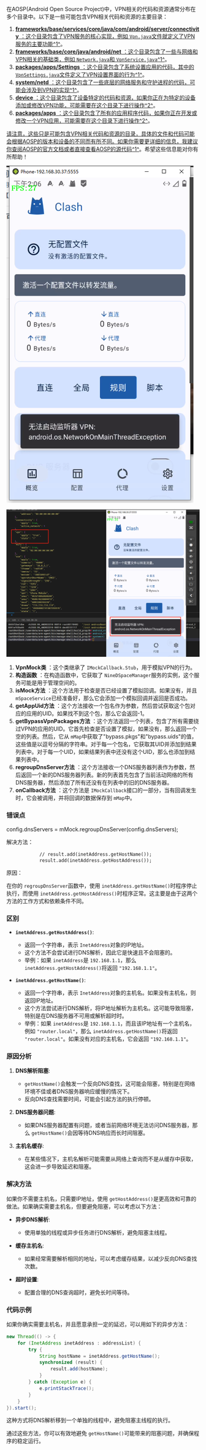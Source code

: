 在AOSP(Android Open Source Project)中，VPN相关的代码和资源通常分布在多个目录中。以下是一些可能包含VPN相关代码和资源的主要目录：

1. [ **frameworks/base/services/core/java/com/android/server/connectivity** ：这个目录包含了VPN服务的核心实现，例如 `Vpn.java`文件就定义了VPN服务的主要功能](https://developer.android.com/develop/connectivity/vpn)[^1^](https://developer.android.com/develop/connectivity/vpn)。
2. [ **frameworks/base/core/java/android/net** ：这个目录包含了一些与网络和VPN相关的基础类，例如 `Network.java`和 `VpnService.java`](https://developer.android.com/develop/connectivity/vpn)[^1^](https://developer.android.com/develop/connectivity/vpn)。
3. [ **packages/apps/Settings** ：这个目录包含了系统设置应用的代码，其中的 `VpnSettings.java`文件定义了VPN设置界面的行为](https://developer.android.com/develop/connectivity/vpn)[^1^](https://developer.android.com/develop/connectivity/vpn)。
4. [ **system/netd** ：这个目录包含了一些底层的网络服务和守护进程的代码，可能会涉及到VPN的实现](https://developer.android.com/develop/connectivity/vpn)[^1^](https://developer.android.com/develop/connectivity/vpn)。
5. [ **device** ：这个目录包含了设备特定的代码和资源，如果你正在为特定的设备添加或修改VPN功能，可能需要在这个目录下进行操作](https://stackoverflow.com/questions/64553580/adding-system-app-secure-vpn-in-aosp-from-app-source-code)[^2^](https://stackoverflow.com/questions/64553580/adding-system-app-secure-vpn-in-aosp-from-app-source-code)。
6. [ **packages/apps** ：这个目录包含了所有的应用程序代码，如果你正在开发或修改一个VPN应用，可能需要在这个目录下进行操作](https://stackoverflow.com/questions/64553580/adding-system-app-secure-vpn-in-aosp-from-app-source-code)[^2^](https://stackoverflow.com/questions/64553580/adding-system-app-secure-vpn-in-aosp-from-app-source-code)。

[请注意，这些只是可能包含VPN相关代码和资源的目录，具体的文件和代码可能会根据AOSP的版本和设备的不同而有所不同。如果你需要更详细的信息，我建议你查阅AOSP的官方文档或者直接查看AOSP的源代码](https://developer.android.com/develop/connectivity/vpn)[^1^](https://developer.android.com/develop/connectivity/vpn)。希望这些信息能对你有所帮助！

![1716358007808](image/vpn/1716358007808.png)

![1716362655432](image/vpn/1716362655432.png)

1. **VpnMock类** ：这个类继承了 `IMockCallback.Stub`，用于模拟VPN的行为。
2. **构造函数** ：在构造函数中，它获取了 `NineDSpaceManager`服务的实例，这个服务可能是用于管理空间的。
3. **isMock方法** ：这个方法用于检查是否已经设置了模拟回调。如果没有，并且 `mSpaceService`已经准备好，那么它会添加一个模拟回调并返回是否成功。
4. **getAppUid方法** ：这个方法接收一个包名作为参数，然后尝试获取这个包对应的应用的UID。如果找不到这个包，那么它会返回-1。
5. **getBypassVpnPackages方法** ：这个方法返回一个列表，包含了所有需要绕过VPN的应用的UID。它首先检查是否设置了模拟，如果没有，那么返回一个空的列表。然后，它从 `mMap`中获取了"bypass.pkgs"和"bypass.uids"的值，这些值是以逗号分隔的字符串。对于每一个包名，它获取其UID并添加到结果列表中。对于每一个UID，如果结果列表中还没有这个UID，那么也添加到结果列表中。
6. **regroupDnsServer方法** ：这个方法接收一个DNS服务器列表作为参数，然后返回一个新的DNS服务器列表。新的列表首先包含了当前活动网络的所有DNS服务器，然后添加了所有还没有在列表中的旧的DNS服务器。
7. **onCallback方法** ：这个方法是 `IMockCallback`接口的一部分，当有回调发生时，它会被调用，并将回调的数据保存到 `mMap`中。



### 错误点

config.dnsServers = mMock.regroupDnsServer(config.dnsServers);

解决方法：

```
            // result.add(inetAddress.getHostName());
            result.add(inetAddress.getHostAddress());
```

原因：


在你的 `regroupDnsServer`函数中，使用 `inetAddress.getHostName()`时程序停止执行，而使用 `inetAddress.getHostAddress()`时程序正常。这主要是由于这两个方法的工作方式和依赖条件不同。

### 区别

- **`inetAddress.getHostAddress()`**:

  - 返回一个字符串，表示 `InetAddress`对象的IP地址。
  - 这个方法不会尝试进行DNS解析，因此它是快速且不会阻塞的。
  - 举例：如果 `inetAddress`是 `192.168.1.1`，那么 `inetAddress.getHostAddress()`将返回 `"192.168.1.1"`。
- **`inetAddress.getHostName()`**:

  - 返回一个字符串，表示 `InetAddress`对象的主机名。如果没有主机名，则返回IP地址。
  - 这个方法尝试进行DNS解析，将IP地址解析为主机名。这可能导致阻塞，特别是在DNS服务器不可用或解析超时时。
  - 举例：如果 `inetAddress`是 `192.168.1.1`，而且该IP地址有一个主机名，例如 `"router.local"`，那么 `inetAddress.getHostName()`将返回 `"router.local"`。如果没有对应的主机名，它会返回 `"192.168.1.1"`。

### 原因分析

1. **DNS解析阻塞**:

   - `getHostName()`会触发一个反向DNS查找，这可能会阻塞，特别是在网络环境不佳或者DNS服务器响应缓慢的情况下。
   - 反向DNS查找需要时间，可能会引起方法的执行停顿。
2. **DNS服务器问题**:

   - 如果DNS服务器配置有问题，或者当前网络环境无法访问DNS服务器，那么 `getHostName()`会因等待DNS响应而长时间阻塞。
3. **主机名缓存**:

   - 在某些情况下，主机名解析可能需要从网络上查询而不是从缓存中获取，这会进一步导致延迟和阻塞。

### 解决方法

如果你不需要主机名，只需要IP地址，使用 `getHostAddress()`是更高效和可靠的做法。如果确实需要主机名，但要避免阻塞，可以考虑以下方法：

- **异步DNS解析**:

  - 使用单独的线程或异步任务进行DNS解析，避免阻塞主线程。
- **缓存主机名**:

  - 如果经常需要解析相同的地址，可以考虑缓存结果，以减少反向DNS查找次数。
- **超时设置**:

  - 配置合理的DNS查询超时，避免长时间等待。

### 代码示例

如果你确实需要主机名，并且愿意承担一定的延迟，可以用如下的异步方法：

```java
new Thread(() -> {
    for (InetAddress inetAddress : addressList) {
        try {
            String hostName = inetAddress.getHostName();
            synchronized (result) {
                result.add(hostName);
            }
        } catch (Exception e) {
            e.printStackTrace();
        }
    }
}).start();
```

这种方式将DNS解析移到一个单独的线程中，避免阻塞主线程的执行。

通过这些方法，你可以有效地避免 `getHostName()`可能带来的阻塞问题，并确保程序的稳定运行。
